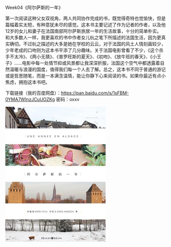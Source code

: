 Week04《阿尔萨斯的一年》

第一次阅读这种父女双视角，两人共同协作完成的书，既觉得奇特也觉愉快，但是篇幅着实太短，有种意犹未尽的感觉。这本书主要记述了作为记者的作者，以及他12岁的女儿和妻子在法国南部阿尔萨斯旅居一年的生活故事，十分的简单朴实。和大多数人一样，我更喜欢的书中作者女儿杭之笔下所描述的法国生活，因为更真实确切。不过杭之描述的大多是她在学校的云云，对于法国的风土人情刻画较少，少年老成的口吻则为这本书平添了几分趣味。关于法国电影曾看了不少，《这个杀手不太冷》、《两小无猜》、《普罗旺斯的夏天》、《初吻》、《放牛班的春天》、《小王子》……电影中每一处情节抑或风景都让我深深折服，法国这个空气中都透露着自然温暖与浪漫的国度，值得我们每一个人去了解。总之，这本书不同于普通的游记或是哲思随笔，而是一本满含温情，能让你静下心来阅读的书。如果你最近有点小焦虑，拥抱这本书吧。

下载链接（我的百度网盘）：https://pan.baidu.com/s/1sFBM-0YMA7WInzJCuUOZKg 密码：oxxv

![1525564054551](assets/1525564054551.png)
